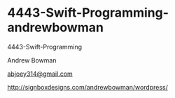 # 4443-Swift-Programming-andrewbowman
4443-Swift-Programming

Andrew Bowman

abjoey314@gmail.com 

http://signboxdesigns.com/andrewbowman/wordpress/
